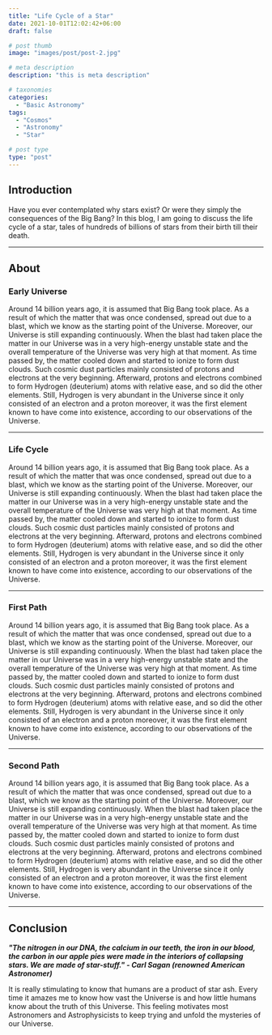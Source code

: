 ```yaml
---
title: "Life Cycle of a Star"
date: 2021-10-01T12:02:42+06:00
draft: false

# post thumb
image: "images/post/post-2.jpg"

# meta description
description: "this is meta description"

# taxonomies
categories: 
  - "Basic Astronomy"
tags:
  - "Cosmos"
  - "Astronomy"
  - "Star"

# post type
type: "post"
---
```


## Introduction

Have you ever contemplated why stars exist? Or were they simply the consequences of the Big Bang? In this blog, I am going to discuss the life cycle of a star, tales of hundreds of billions of stars from their birth till their death.

<hr>

## About

### Early Universe
Around 14 billion years ago, it is assumed that Big Bang took place. As a result of which the matter that was once condensed, spread out due to a blast, which we know as the starting point of the Universe. Moreover, our Universe is still expanding continuously. When the blast had taken place the matter in our Universe was in a very high-energy unstable state and the overall temperature of the Universe was very high at that moment. As time passed by, the matter cooled down and started to ionize to form dust clouds. Such cosmic dust particles mainly consisted of protons and electrons at the very beginning. Afterward, protons and electrons combined to form Hydrogen (deuterium) atoms with relative ease, and so did the other elements. Still, Hydrogen is very abundant in the Universe since it only consisted of an electron and a proton moreover, it was the first element known to have come into existence, according to our observations of the Universe.

<hr>

### Life Cycle
Around 14 billion years ago, it is assumed that Big Bang took place. As a result of which the matter that was once condensed, spread out due to a blast, which we know as the starting point of the Universe. Moreover, our Universe is still expanding continuously. When the blast had taken place the matter in our Universe was in a very high-energy unstable state and the overall temperature of the Universe was very high at that moment. As time passed by, the matter cooled down and started to ionize to form dust clouds. Such cosmic dust particles mainly consisted of protons and electrons at the very beginning. Afterward, protons and electrons combined to form Hydrogen (deuterium) atoms with relative ease, and so did the other elements. Still, Hydrogen is very abundant in the Universe since it only consisted of an electron and a proton moreover, it was the first element known to have come into existence, according to our observations of the Universe.

<hr>

### First Path
Around 14 billion years ago, it is assumed that Big Bang took place. As a result of which the matter that was once condensed, spread out due to a blast, which we know as the starting point of the Universe. Moreover, our Universe is still expanding continuously. When the blast had taken place the matter in our Universe was in a very high-energy unstable state and the overall temperature of the Universe was very high at that moment. As time passed by, the matter cooled down and started to ionize to form dust clouds. Such cosmic dust particles mainly consisted of protons and electrons at the very beginning. Afterward, protons and electrons combined to form Hydrogen (deuterium) atoms with relative ease, and so did the other elements. Still, Hydrogen is very abundant in the Universe since it only consisted of an electron and a proton moreover, it was the first element known to have come into existence, according to our observations of the Universe.

<hr>

### Second Path
Around 14 billion years ago, it is assumed that Big Bang took place. As a result of which the matter that was once condensed, spread out due to a blast, which we know as the starting point of the Universe. Moreover, our Universe is still expanding continuously. When the blast had taken place the matter in our Universe was in a very high-energy unstable state and the overall temperature of the Universe was very high at that moment. As time passed by, the matter cooled down and started to ionize to form dust clouds. Such cosmic dust particles mainly consisted of protons and electrons at the very beginning. Afterward, protons and electrons combined to form Hydrogen (deuterium) atoms with relative ease, and so did the other elements. Still, Hydrogen is very abundant in the Universe since it only consisted of an electron and a proton moreover, it was the first element known to have come into existence, according to our observations of the Universe.

<hr>

## Conclusion

***"The nitrogen in our DNA, the calcium in our teeth, the iron in our blood, the carbon in our apple pies were made in the interiors of collapsing stars. We are made of star-stuff." - Carl Sagan (renowned American Astronomer)***

It is really stimulating to know that humans are a product of star ash. Every time it amazes me to know how vast the Universe is and how little humans know about the truth of this Universe. This feeling motivates most Astronomers and Astrophysicists to keep trying and unfold the mysteries of our Universe.